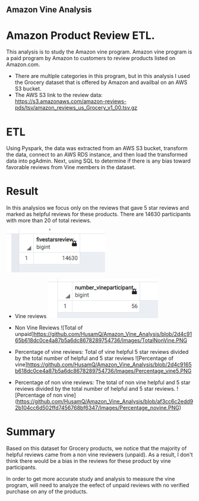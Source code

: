 ## Amazon Vine Analysis

# Amazon Product Review ETL. 

This analysis is to study the Amazon vine program. Amazon vine program is a paid program by Amazon to customers to review products listed on Amazon.com. 
- There are multiple categories in this program, but in this analysis I used the Grocery dataset that is offered by Amazon and availbal on an AWS S3 bucket. 
- The AWS S3 link to the review data: https://s3.amazonaws.com/amazon-reviews-pds/tsv/amazon_reviews_us_Grocery_v1_00.tsv.gz


# ETL 
Using Pyspark, the data was extracted from an AWS S3 bucket, transform the data, connect to an AWS RDS instance, and then load the transformed data into pgAdmin. Next, using SQL to determine if there is any bias toward favorable reviews from Vine members in the dataset. 

# Result

In this analysios we focus only on the reviews that gave 5 star reviews and marked as helpful reviews for these products. 
There are 14630 participants with more than 20 of total reviews. 

![Number of vine](https://github.com/HusamQ/Amazon_Vine_Analysis/blob/2d4c9165b618dc0ce4a87b5a6dc8678289754736/Images/Nvine5star.PNG)

- Vine reviews 
![more than 20 reviews](https://github.com/HusamQ/Amazon_Vine_Analysis/blob/2d4c9165b618dc0ce4a87b5a6dc8678289754736/Images/Vine%20participants.PNG)

- Non Vine Reviews
![Total of unpaid]https://github.com/HusamQ/Amazon_Vine_Analysis/blob/2d4c9165b618dc0ce4a87b5a6dc8678289754736/Images/TotalNonVine.PNG

- Percentage of vine reviews: Total of vine helpful 5 star reviews divided by the total number of helpful and 5 star reviews
![Percentage of vine]https://github.com/HusamQ/Amazon_Vine_Analysis/blob/2d4c9165b618dc0ce4a87b5a6dc8678289754736/Images/Percentage_vine5.PNG

- Percentage of non vine reviews: The total of non vine helpful and 5 star reviews divided by the total number of helpful and 5 star reviews.
![Percentage of non vine] (https://github.com/HusamQ/Amazon_Vine_Analysis/blob/af3cc6c2edd92b104cc6d502ffd7456768bf6347/Images/Percentage_novine.PNG)

# Summary 
Based on this dataset for Grocery products, we notice that the majority of helpful reviews came from a non vine reviewers (unpaid). As a result, I don't think there would be a bias in the reviews for these product by vine participants. 

In order to get more accurate study and analysis to measure the vine program, will need to analyze the eefect of unpaid reviews with no verified purchase on any of the products. 

